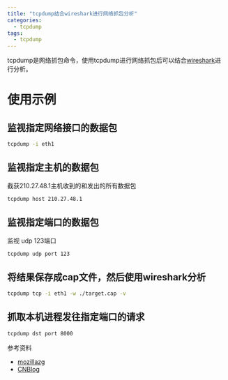 ```yaml
---
title: "tcpdump结合wireshark进行网络抓包分析"
categories:
  - tcpdump
tags:
  - tcpdump
---
```


tcpdump是网络抓包命令，使用tcpdump进行网络抓包后可以结合[wireshark](https://www.wireshark.org/)进行分析。

# 使用示例
## 监视指定网络接口的数据包
```bash
tcpdump -i eth1
```
## 监视指定主机的数据包
截获210.27.48.1主机收到的和发出的所有数据包
```bash
tcpdump host 210.27.48.1
```
## 监视指定端口的数据包
监视 udp 123端口
```bash
tcpdump udp port 123
```
## 将结果保存成cap文件，然后使用wireshark分析
```bash
tcpdump tcp -i eth1 -w ./target.cap -v
```
## 抓取本机进程发往指定端口的请求
```bash
tcpdump dst port 8000
```

参考资料
- [mozillazg](https://mozillazg.com/2015/05/open-tcpdump-result-with-wireshark-gui.html)
- [CNBlog](https://www.cnblogs.com/ggjucheng/archive/2012/01/14/2322659.html)




